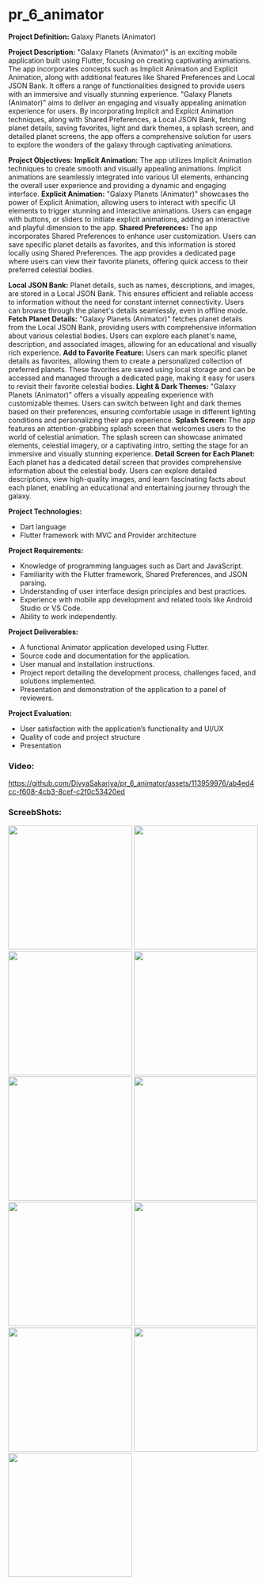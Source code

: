 # pr_6_animator

**Project Definition:** Galaxy Planets (Animator)

**Project Description:**
"Galaxy Planets (Animator)" is an exciting mobile application built using Flutter, focusing on
creating captivating animations. The app incorporates concepts such as Implicit Animation and
Explicit Animation, along with additional features like Shared Preferences and Local JSON
Bank. It offers a range of functionalities designed to provide users with an immersive and
visually stunning experience.
"Galaxy Planets (Animator)" aims to deliver an engaging and visually appealing animation
experience for users. By incorporating Implicit and Explicit Animation techniques, along with
Shared Preferences, a Local JSON Bank, fetching planet details, saving favorites, light and dark
themes, a splash screen, and detailed planet screens, the app offers a comprehensive solution for
users to explore the wonders of the galaxy through captivating animations.

**Project Objectives:**
**Implicit Animation:** The app utilizes Implicit Animation techniques to create smooth and
visually appealing animations. Implicit animations are seamlessly integrated into various UI
elements, enhancing the overall user experience and providing a dynamic and engaging interface.
**Explicit Animation:** "Galaxy Planets (Animator)" showcases the power of Explicit Animation,
allowing users to interact with specific UI elements to trigger stunning and interactive
animations. Users can engage with buttons, or sliders to initiate explicit animations, adding an
interactive and playful dimension to the app.
**Shared Preferences:** The app incorporates Shared Preferences to enhance user customization.
Users can save specific planet details as favorites, and this information is stored locally using
Shared Preferences. The app provides a dedicated page where users can view their favorite
planets, offering quick access to their preferred celestial bodies.

**Local JSON Bank:** Planet details, such as names, descriptions, and images, are stored in a Local
JSON Bank. This ensures efficient and reliable access to information without the need for
constant internet connectivity. Users can browse through the planet's details seamlessly, even in
offline mode.
**Fetch Planet Details:** "Galaxy Planets (Animator)" fetches planet details from the Local JSON
Bank, providing users with comprehensive information about various celestial bodies. Users can
explore each planet's name, description, and associated images, allowing for an educational and
visually rich experience.
**Add to Favorite Feature:** Users can mark specific planet details as favorites, allowing them to
create a personalized collection of preferred planets. These favorites are saved using local
storage and can be accessed and managed through a dedicated page, making it easy for users to
revisit their favorite celestial bodies.
**Light & Dark Themes:** "Galaxy Planets (Animator)" offers a visually appealing experience
with customizable themes. Users can switch between light and dark themes based on their
preferences, ensuring comfortable usage in different lighting conditions and personalizing their
app experience.
**Splash Screen:** The app features an attention-grabbing splash screen that welcomes users to the
world of celestial animation. The splash screen can showcase animated elements, celestial
imagery, or a captivating intro, setting the stage for an immersive and visually stunning
experience.
**Detail Screen for Each Planet:** Each planet has a dedicated detail screen that provides
comprehensive information about the celestial body. Users can explore detailed descriptions,
view high-quality images, and learn fascinating facts about each planet, enabling an educational
and entertaining journey through the galaxy.

**Project Technologies:**
- Dart language
- Flutter framework with MVC and Provider architecture

**Project Requirements:**
- Knowledge of programming languages such as Dart and JavaScript.
- Familiarity with the Flutter framework, Shared Preferences, and JSON parsing.
- Understanding of user interface design principles and best practices.
- Experience with mobile app development and related tools like Android Studio or VS Code.
- Ability to work independently.

**Project Deliverables:**
- A functional Animator application developed using Flutter.
- Source code and documentation for the application.
- User manual and installation instructions.
- Project report detailing the development process, challenges faced, and solutions implemented.
- Presentation and demonstration of the application to a panel of reviewers.

**Project Evaluation:**
- User satisfaction with the application’s functionality and UI/UX
- Quality of code and project structure
- Presentation


### Video:



https://github.com/DivyaSakariya/pr_6_animator/assets/113959976/ab4ed4cc-f608-4cb3-8cef-c2f0c53420ed



### ScreebShots:

<img src = "https://github.com/DivyaSakariya/pr_6_animator/assets/113959976/cb23b507-bb6f-4f47-9c14-2f19336c465c" width = "250"></img>
<img src = "https://github.com/DivyaSakariya/pr_6_animator/assets/113959976/1051f327-3218-4cbb-8775-6b0aabb8c351" width = "250"></img>
<img src = "https://github.com/DivyaSakariya/pr_6_animator/assets/113959976/236d5ed4-1d5a-48ed-bfff-d7187bfdd05d" width = "250"></img>
<img src = "https://github.com/DivyaSakariya/pr_6_animator/assets/113959976/72b24877-5213-4f47-8a16-11cbff51cf79" width = "250"></img>
<img src = "https://github.com/DivyaSakariya/pr_6_animator/assets/113959976/b2e4ff30-6d48-46ed-b21d-7d09cc02a12d" width = "250"></img>
<img src = "https://github.com/DivyaSakariya/pr_6_animator/assets/113959976/587b05b3-16e5-4062-826f-40e855659ddb" width = "250"></img>
<img src = "https://github.com/DivyaSakariya/pr_6_animator/assets/113959976/fb62e183-bd71-4dc4-bf81-301ba6bb1f8c" width = "250"></img>
<img src = "https://github.com/DivyaSakariya/pr_6_animator/assets/113959976/7f0cefdc-23ca-45ad-af05-2ae717f122b8" width = "250"></img>
<img src = "https://github.com/DivyaSakariya/pr_6_animator/assets/113959976/910a2f10-7492-4934-af55-22931b82a903" width = "250"></img>
<img src = "https://github.com/DivyaSakariya/pr_6_animator/assets/113959976/51340ac5-9467-48b5-8b2b-8b03f84376ee" width = "250"></img>
<img src = "https://github.com/DivyaSakariya/pr_6_animator/assets/113959976/d5b62968-3b6b-4fa5-bcd6-8ec7173d57db" width = "250"></img>


